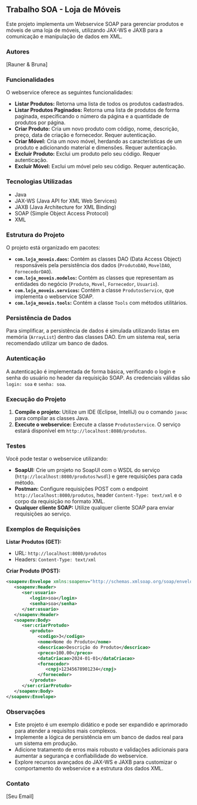 ## Trabalho SOA - Loja de Móveis

Este projeto implementa um Webservice SOAP para gerenciar produtos e móveis de uma loja de móveis, utilizando JAX-WS e JAXB para a comunicação e manipulação de dados em XML.
### Autores

[Rauner & Bruna]

### Funcionalidades

O webservice oferece as seguintes funcionalidades:

- **Listar Produtos:** Retorna uma lista de todos os produtos cadastrados.
- **Listar Produtos Paginados:** Retorna uma lista de produtos de forma paginada, especificando o número da página e a quantidade de produtos por página.
- **Criar Produto:** Cria um novo produto com código, nome, descrição, preço, data de criação e fornecedor. Requer autenticação.
- **Criar Móvel:** Cria um novo móvel, herdando as características de um produto e adicionando material e dimensões. Requer autenticação.
- **Excluir Produto:** Exclui um produto pelo seu código. Requer autenticação.
- **Excluir Móvel:** Exclui um móvel pelo seu código. Requer autenticação.

### Tecnologias Utilizadas

- Java
- JAX-WS (Java API for XML Web Services)
- JAXB (Java Architecture for XML Binding)
- SOAP (Simple Object Access Protocol)
- XML

### Estrutura do Projeto

O projeto está organizado em pacotes:

- **`com.loja_moveis.daos`:** Contém as classes DAO (Data Access Object) responsáveis pela persistência dos dados (`ProdutoDAO`, `MovelDAO`, `FornecedorDAO`).
- **`com.loja_moveis.modelos`:** Contém as classes que representam as entidades do negócio (`Produto`, `Movel`, `Fornecedor`, `Usuario`).
- **`com.loja_moveis.servicos`:** Contém a classe `ProdutosService`, que implementa o webservice SOAP.
- **`com.loja_moveis.tools`:** Contém a classe `Tools` com métodos utilitários.

### Persistência de Dados

Para simplificar, a persistência de dados é simulada utilizando listas em memória (`ArrayList`) dentro das classes DAO. Em um sistema real, seria recomendado utilizar um banco de dados.

### Autenticação

A autenticação é implementada de forma básica, verificando o login e senha do usuário no header da requisição SOAP. As credenciais válidas são `login: soa` e `senha: soa`.

### Execução do Projeto

1. **Compile o projeto:** Utilize um IDE (Eclipse, IntelliJ) ou o comando `javac` para compilar as classes Java.
2. **Execute o webservice:** Execute a classe `ProdutosService`. O serviço estará disponível em `http://localhost:8080/produtos`.

### Testes

Você pode testar o webservice utilizando:

- **SoapUI:** Crie um projeto no SoapUI com o WSDL do serviço (`http://localhost:8080/produtos?wsdl`) e gere requisições para cada método.
- **Postman:** Configure requisições POST com o endpoint `http://localhost:8080/produtos`, header `Content-Type: text/xml` e o corpo da requisição no formato XML. 
- **Qualquer cliente SOAP:** Utilize qualquer cliente SOAP para enviar requisições ao serviço.

### Exemplos de Requisições

**Listar Produtos (GET):**

- URL: `http://localhost:8080/produtos`
- Headers: `Content-Type: text/xml`

**Criar Produto (POST):**

```xml
<soapenv:Envelope xmlns:soapenv="http://schemas.xmlsoap.org/soap/envelope/" xmlns:ser="http://servicos.loja_moveis.com/">
   <soapenv:Header>
      <ser:usuario>
         <login>soa</login>
         <senha>soa</senha>
      </ser:usuario>
   </soapenv:Header>
   <soapenv:Body>
      <ser:criarProtudo>
         <produto>
            <codigo>3</codigo>
            <nome>Nome do Produto</nome>
            <descricao>Descrição do Produto</descricao>
            <preco>100.00</preco>
            <dataCriacao>2024-01-01</dataCriacao>
            <fornecedor>
               <cnpj>12345678901234</cnpj>
            </fornecedor>
         </produto>
      </ser:criarProtudo>
   </soapenv:Body>
</soapenv:Envelope>
```

### Observações

- Este projeto é um exemplo didático e pode ser expandido e aprimorado para atender a requisitos mais complexos.
- Implemente a lógica de persistência em um banco de dados real para um sistema em produção.
- Adicione tratamento de erros mais robusto e validações adicionais para aumentar a segurança e confiabilidade do webservice.
- Explore recursos avançados do JAX-WS e JAXB para customizar o comportamento do webservice e a estrutura dos dados XML.

### Contato

[Seu Email]

